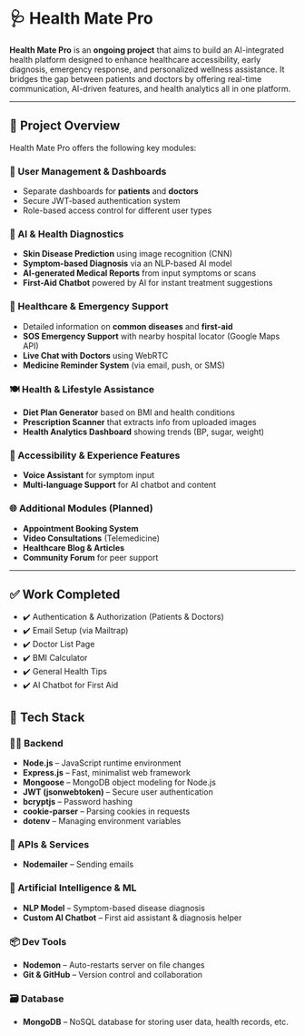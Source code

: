 # 🩺 Health Mate Pro

**Health Mate Pro** is an **ongoing project** that aims to build an AI-integrated health platform designed to enhance healthcare accessibility, early diagnosis, emergency response, and personalized wellness assistance. It bridges the gap between patients and doctors by offering real-time communication, AI-driven features, and health analytics all in one platform.

---

## 🚀 Project Overview

Health Mate Pro offers the following key modules:

### 👥 User Management & Dashboards
- Separate dashboards for **patients** and **doctors**
- Secure JWT-based authentication system
- Role-based access control for different user types

### 🧠 AI & Health Diagnostics
- **Skin Disease Prediction** using image recognition (CNN)
- **Symptom-based Diagnosis** via an NLP-based AI model
- **AI-generated Medical Reports** from input symptoms or scans
- **First-Aid Chatbot** powered by AI for instant treatment suggestions

### 🏥 Healthcare & Emergency Support
- Detailed information on **common diseases** and **first-aid**
- **SOS Emergency Support** with nearby hospital locator (Google Maps API)
- **Live Chat with Doctors** using WebRTC
- **Medicine Reminder System** (via email, push, or SMS)

### 🍽️ Health & Lifestyle Assistance
- **Diet Plan Generator** based on BMI and health conditions
- **Prescription Scanner** that extracts info from uploaded images
- **Health Analytics Dashboard** showing trends (BP, sugar, weight)

### 🧠 Accessibility & Experience Features
- **Voice Assistant** for symptom input
- **Multi-language Support** for AI chatbot and content

### 🌐 Additional Modules (Planned)
- **Appointment Booking System**
- **Video Consultations** (Telemedicine)
- **Healthcare Blog & Articles**
- **Community Forum** for peer support

---

## ✅ Work Completed

- ✔️ Authentication & Authorization (Patients & Doctors)
- ✔️ Email Setup (via Mailtrap)
- ✔️ Doctor List Page
- ✔️ BMI Calculator
- ✔️ General Health Tips
- ✔️ AI Chatbot for First Aid

## 🧰 Tech Stack

### 👨‍💻 Backend
- **Node.js** – JavaScript runtime environment
- **Express.js** – Fast, minimalist web framework
- **Mongoose** – MongoDB object modeling for Node.js
- **JWT (jsonwebtoken)** – Secure user authentication
- **bcryptjs** – Password hashing
- **cookie-parser** – Parsing cookies in requests
- **dotenv** – Managing environment variables

### 📡 APIs & Services
- **Nodemailer** – Sending emails

### 🧠 Artificial Intelligence & ML
- **NLP Model** – Symptom-based disease diagnosis
- **Custom AI Chatbot** – First aid assistant & diagnosis helper

### 📦 Dev Tools
- **Nodemon** – Auto-restarts server on file changes
- **Git & GitHub** – Version control and collaboration

### 🗃️ Database
- **MongoDB** – NoSQL database for storing user data, health records, etc.




